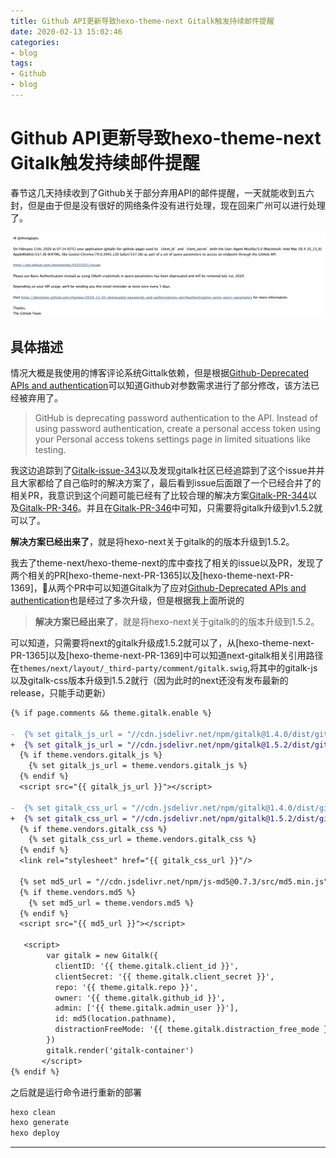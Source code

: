 ```yaml
---
title: Github API更新导致hexo-theme-next Gitalk触发持续邮件提醒
date: 2020-02-13 15:02:46
categories:
- blog
tags:
- Github
- blog
---
```


# Github API更新导致hexo-theme-next Gitalk触发持续邮件提醒

春节这几天持续收到了Github关于部分弃用API的邮件提醒，一天就能收到五六封，但是由于但是没有很好的网络条件没有进行处理，现在回来广州可以进行处理了。

![github-api-alter](2020-02-13-Github-API更新导致hexo-theme-next-Gitalk触发持续邮件提醒/github-api-alter.png)

<!-- more -->

## 具体描述

情况大概是我使用的博客评论系统Gittalk依赖，但是根据[Github-Deprecated APIs and authentication][1]可以知道Github对参数需求进行了部分修改，该方法已经被弃用了。

> GitHub is deprecating password authentication to the API. Instead of using password authentication, create a personal access token using your Personal access tokens settings page in limited situations like testing.

我这边追踪到了[Gitalk-issue-343][2]以及发现gitalk社区已经追踪到了这个issue并并且大家都给了自己临时的解决方案了，最后看到issue后面跟了一个已经合并了的相关PR，我意识到这个问题可能已经有了比较合理的解决方案[Gitalk-PR-344][3]以及[Gitalk-PR-346][4]。并且在[Gitalk-PR-346][4]中可知，只需要将gitalk升级到v1.5.2就可以了。

**解决方案已经出来了**，就是将hexo-next关于gitalk的的版本升级到1.5.2。

我去了theme-next/hexo-theme-next的库中查找了相关的issue以及PR，发现了两个相关的PR[hexo-theme-next-PR-1365]以及[hexo-theme-next-PR-1369]，从两个PR中可以知道Gitalk为了应对[Github-Deprecated APIs and authentication][1]也是经过了多次升级，但是根据我上面所说的

> **解决方案已经出来了**，就是将hexo-next关于gitalk的的版本升级到1.5.2。

可以知道，只需要将next的gitalk升级成1.5.2就可以了，从[hexo-theme-next-PR-1365]以及[hexo-theme-next-PR-1369]中可以知道next-gitalk相关引用路径在`themes/next/layout/_third-party/comment/gitalk.swig`,将其中的gitalk-js以及gitalk-css版本升级到1.5.2就行（因为此时的next还没有发布最新的release，只能手动更新）

```diff
{% if page.comments && theme.gitalk.enable %}

-  {% set gitalk_js_url = "//cdn.jsdelivr.net/npm/gitalk@1.4.0/dist/gitalk.min.js" %}
+  {% set gitalk_js_url = "//cdn.jsdelivr.net/npm/gitalk@1.5.2/dist/gitalk.min.js" %}
  {% if theme.vendors.gitalk_js %}
    {% set gitalk_js_url = theme.vendors.gitalk_js %}
  {% endif %}
  <script src="{{ gitalk_js_url }}"></script>

-  {% set gitalk_css_url = "//cdn.jsdelivr.net/npm/gitalk@1.4.0/dist/gitalk.css" %}
+  {% set gitalk_css_url = "//cdn.jsdelivr.net/npm/gitalk@1.5.2/dist/gitalk.css" %}
  {% if theme.vendors.gitalk_css %}
    {% set gitalk_css_url = theme.vendors.gitalk_css %}
  {% endif %}
  <link rel="stylesheet" href="{{ gitalk_css_url }}"/>

  {% set md5_url = "//cdn.jsdelivr.net/npm/js-md5@0.7.3/src/md5.min.js" %}
  {% if theme.vendors.md5 %}
    {% set md5_url = theme.vendors.md5 %}
  {% endif %}
  <script src="{{ md5_url }}"></script>

   <script>
        var gitalk = new Gitalk({
          clientID: '{{ theme.gitalk.client_id }}',
          clientSecret: '{{ theme.gitalk.client_secret }}',
          repo: '{{ theme.gitalk.repo }}',
          owner: '{{ theme.gitalk.github_id }}',
          admin: ['{{ theme.gitalk.admin_user }}'],
          id: md5(location.pathname),
          distractionFreeMode: '{{ theme.gitalk.distraction_free_mode }}'
        })
        gitalk.render('gitalk-container')
       </script>
{% endif %}
```

之后就是运行命令进行重新的部署

```sh
hexo clean
hexo generate
hexo deploy
```

---

[1]: https://developer.github.com/changes/2019-11-05-deprecated-passwords-and-authorizations-api/#authenticating-using-query-parameters
[2]: https://github.com/gitalk/gitalk/issues/343
[3]: https://github.com/gitalk/gitalk/pull/344
[4]: https://github.com/gitalk/gitalk/pull/346
[5]: https://github.com/theme-next/hexo-theme-next/pull/1365
[6]: https://github.com/theme-next/hexo-theme-next/pull/1369
